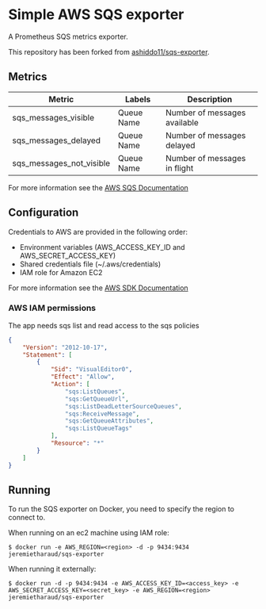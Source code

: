 # Simple AWS SQS exporter

A Prometheus SQS metrics exporter.

This repository has been forked from [ashiddo11/sqs-exporter](https://github.com/ashiddo11/sqs-exporter).

## Metrics

| Metric  | Labels | Description |
| ------  | ------ | ----------- |
| sqs\_messages\_visible | Queue Name | Number of messages available |
| sqs\_messages\_delayed | Queue Name | Number of messages delayed |
| sqs\_messages\_not\_visible | Queue Name | Number of messages in flight |

For more information see the [AWS SQS Documentation](https://docs.aws.amazon.com/AWSSimpleQueueService/latest/SQSDeveloperGuide/sqs-message-attributes.html)

## Configuration

Credentials to AWS are provided in the following order:

- Environment variables (AWS\_ACCESS\_KEY\_ID and AWS\_SECRET\_ACCESS\_KEY)
- Shared credentials file (~/.aws/credentials)
- IAM role for Amazon EC2

For more information see the [AWS SDK Documentation](https://docs.aws.amazon.com/sdk-for-go/v1/developer-guide/configuring-sdk.html)

### AWS IAM permissions

The app needs sqs list and read access to the sqs policies

```json
{
    "Version": "2012-10-17",
    "Statement": [
        {
            "Sid": "VisualEditor0",
            "Effect": "Allow",
            "Action": [
                "sqs:ListQueues",
                "sqs:GetQueueUrl",
                "sqs:ListDeadLetterSourceQueues",
                "sqs:ReceiveMessage",
                "sqs:GetQueueAttributes",
                "sqs:ListQueueTags"
            ],
            "Resource": "*"
        }
    ]
}
```

## Running

To run the SQS exporter on Docker, you need to specify the region to connect to.

When running on an ec2 machine using IAM role:

```
$ docker run -e AWS_REGION=<region> -d -p 9434:9434 jeremietharaud/sqs-exporter
```

When running it externally:

```
$ docker run -d -p 9434:9434 -e AWS_ACCESS_KEY_ID=<access_key> -e AWS_SECRET_ACCESS_KEY=<secret_key> -e AWS_REGION=<region>  jeremietharaud/sqs-exporter
```
